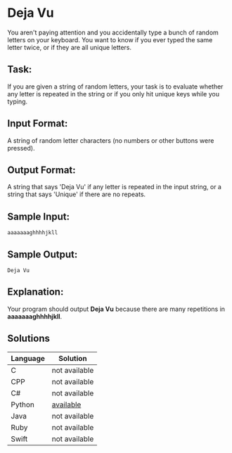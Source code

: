 # Deja Vu 
 
You aren't paying attention and you accidentally type a bunch of random letters on your keyboard. You want to know if you ever typed the same letter twice, or if they are all unique letters. 
 
## Task:
If you are given a string of random letters, your task is to evaluate whether any letter is repeated in the string or if you only hit unique keys while you typing. 
 
## Input Format:
A string of random letter characters (no numbers or other buttons were pressed). 
 
## Output Format:
A string that says 'Deja Vu' if any letter is repeated in the input string, or a string that says 'Unique' if there are no repeats. 
 
## Sample Input:
```
aaaaaaaghhhhjkll 
```
## Sample Output:  
```
Deja Vu
```
## Explanation:  
Your program should output **Deja Vu** because there are many repetitions in **aaaaaaaghhhhjkll**.

## Solutions

Language | Solution
---------|---------
C | not available
CPP | not available
C# | not available
Python | [available](https://raw.githubusercontent.com/chankruze/challenges/master/sololearn/DejaVu/DejaVu.py)
Java | not available
Ruby | not available
Swift | not available